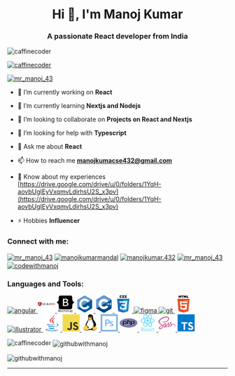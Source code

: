 <h1 align="center">Hi 👋, I'm Manoj Kumar</h1>
<h3 align="center">A passionate React developer from India</h3>

<p align="left"> <img src="https://komarev.com/ghpvc/?username=caffinecoder&label=Profile%20views&color=0e75b6&style=flat" alt="caffinecoder" /> </p>

<p align="left"> <a href="https://github.com/ryo-ma/github-profile-trophy"><img src="https://github-profile-trophy.vercel.app/?username=caffinecoder" alt="caffinecoder" /></a> </p>

<p align="left"> <a href="https://twitter.com/mr_manoj_43" target="blank"><img src="https://img.shields.io/twitter/follow/mr_manoj_43?logo=twitter&style=for-the-badge" alt="mr_manoj_43" /></a> </p>

- 🔭 I’m currently working on **React**

- 🌱 I’m currently learning **Nextjs and Nodejs**

- 👯 I’m looking to collaborate on **Projects on React and Nextjs**

- 🤝 I’m looking for help with **Typescript**

- 💬 Ask me about **React**

- 📫 How to reach me **manojkumacse432@gmail.com**

- 📄 Know about my experiences [https://drive.google.com/drive/u/0/folders/1YqH-aovbUgIEyVxqmvLdirhsU2S_x3pv](https://drive.google.com/drive/u/0/folders/1YqH-aovbUgIEyVxqmvLdirhsU2S_x3pv)

- ⚡ Hobbies **Influencer**

<h3 align="left">Connect with me:</h3>
<p align="left">
<a href="https://twitter.com/mr_manoj_43" target="blank"><img align="center" src="https://raw.githubusercontent.com/rahuldkjain/github-profile-readme-generator/master/src/images/icons/Social/twitter.svg" alt="mr_manoj_43" height="30" width="40" /></a>
<a href="https://linkedin.com/in/manojkumarmandal" target="blank"><img align="center" src="https://raw.githubusercontent.com/rahuldkjain/github-profile-readme-generator/master/src/images/icons/Social/linked-in-alt.svg" alt="manojkumarmandal" height="30" width="40" /></a>
<a href="https://fb.com/manojkumar.432" target="blank"><img align="center" src="https://raw.githubusercontent.com/rahuldkjain/github-profile-readme-generator/master/src/images/icons/Social/facebook.svg" alt="manojkumar.432" height="30" width="40" /></a>
<a href="https://instagram.com/mr_manoj_43" target="blank"><img align="center" src="https://raw.githubusercontent.com/rahuldkjain/github-profile-readme-generator/master/src/images/icons/Social/instagram.svg" alt="mr_manoj_43" height="30" width="40" /></a>
<a href="https://www.codechef.com/users/codewithmanoj" target="blank"><img align="center" src="https://cdn.jsdelivr.net/npm/simple-icons@3.1.0/icons/codechef.svg" alt="codewithmanoj" height="30" width="40" /></a>
</p>

<h3 align="left">Languages and Tools:</h3>
<p align="left"> <a href="https://angular.io" target="_blank" rel="noreferrer"> <img src="https://angular.io/assets/images/logos/angular/angular.svg" alt="angular" width="40" height="40"/> </a> <a href="https://angular.io" target="_blank" rel="noreferrer"> <img src="https://raw.githubusercontent.com/devicons/devicon/master/icons/angularjs/angularjs-original-wordmark.svg" alt="angularjs" width="40" height="40"/> </a> <a href="https://getbootstrap.com" target="_blank" rel="noreferrer"> <img src="https://raw.githubusercontent.com/devicons/devicon/master/icons/bootstrap/bootstrap-plain-wordmark.svg" alt="bootstrap" width="40" height="40"/> </a> <a href="https://www.cprogramming.com/" target="_blank" rel="noreferrer"> <img src="https://raw.githubusercontent.com/devicons/devicon/master/icons/c/c-original.svg" alt="c" width="40" height="40"/> </a> <a href="https://www.w3schools.com/cpp/" target="_blank" rel="noreferrer"> <img src="https://raw.githubusercontent.com/devicons/devicon/master/icons/cplusplus/cplusplus-original.svg" alt="cplusplus" width="40" height="40"/> </a> <a href="https://www.w3schools.com/css/" target="_blank" rel="noreferrer"> <img src="https://raw.githubusercontent.com/devicons/devicon/master/icons/css3/css3-original-wordmark.svg" alt="css3" width="40" height="40"/> </a> <a href="https://www.figma.com/" target="_blank" rel="noreferrer"> <img src="https://www.vectorlogo.zone/logos/figma/figma-icon.svg" alt="figma" width="40" height="40"/> </a> <a href="https://git-scm.com/" target="_blank" rel="noreferrer"> <img src="https://www.vectorlogo.zone/logos/git-scm/git-scm-icon.svg" alt="git" width="40" height="40"/> </a> <a href="https://www.w3.org/html/" target="_blank" rel="noreferrer"> <img src="https://raw.githubusercontent.com/devicons/devicon/master/icons/html5/html5-original-wordmark.svg" alt="html5" width="40" height="40"/> </a> <a href="https://www.adobe.com/in/products/illustrator.html" target="_blank" rel="noreferrer"> <img src="https://www.vectorlogo.zone/logos/adobe_illustrator/adobe_illustrator-icon.svg" alt="illustrator" width="40" height="40"/> </a> <a href="https://www.java.com" target="_blank" rel="noreferrer"> <img src="https://raw.githubusercontent.com/devicons/devicon/master/icons/java/java-original.svg" alt="java" width="40" height="40"/> </a> <a href="https://developer.mozilla.org/en-US/docs/Web/JavaScript" target="_blank" rel="noreferrer"> <img src="https://raw.githubusercontent.com/devicons/devicon/master/icons/javascript/javascript-original.svg" alt="javascript" width="40" height="40"/> </a> <a href="https://www.linux.org/" target="_blank" rel="noreferrer"> <img src="https://raw.githubusercontent.com/devicons/devicon/master/icons/linux/linux-original.svg" alt="linux" width="40" height="40"/> </a> <a href="https://www.photoshop.com/en" target="_blank" rel="noreferrer"> <img src="https://raw.githubusercontent.com/devicons/devicon/master/icons/photoshop/photoshop-line.svg" alt="photoshop" width="40" height="40"/> </a> <a href="https://www.php.net" target="_blank" rel="noreferrer"> <img src="https://raw.githubusercontent.com/devicons/devicon/master/icons/php/php-original.svg" alt="php" width="40" height="40"/> </a> <a href="https://reactjs.org/" target="_blank" rel="noreferrer"> <img src="https://raw.githubusercontent.com/devicons/devicon/master/icons/react/react-original-wordmark.svg" alt="react" width="40" height="40"/> </a> <a href="https://sass-lang.com" target="_blank" rel="noreferrer"> <img src="https://raw.githubusercontent.com/devicons/devicon/master/icons/sass/sass-original.svg" alt="sass" width="40" height="40"/> </a> <a href="https://www.typescriptlang.org/" target="_blank" rel="noreferrer"> <img src="https://raw.githubusercontent.com/devicons/devicon/master/icons/typescript/typescript-original.svg" alt="typescript" width="40" height="40"/> </a> </p>

<p><img align="left" src="https://github-readme-stats.vercel.app/api/top-langs?username=caffinecoder&show_icons=true&locale=en&layout=compact" alt="caffinecoder" /></p>

<p>&nbsp;<img align="center" src="https://github-readme-stats.vercel.app/api?username=githubwithmanoj&show_icons=true&locale=en" alt="githubwithmanoj" /></p>

<p><img align="center" src="https://github-readme-streak-stats.herokuapp.com/?user=githubwithmanoj&" alt="githubwithmanoj" /></p>

****
